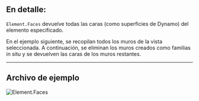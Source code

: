 ## En detalle:
`Element.Faces` devuelve todas las caras (como superficies de Dynamo) del elemento especificado.

En el ejemplo siguiente, se recopilan todos los muros de la vista seleccionada. A continuación, se eliminan los muros creados como familias in situ y se devuelven las caras de los muros restantes.

___
## Archivo de ejemplo

![Element.Faces](./Revit.Elements.Element.Faces_img.jpg)
